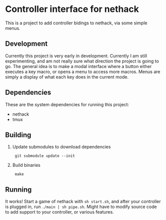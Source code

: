# Controller interface for nethack

This is a project to add controller bidings to nethack, via some simple menus.

## Development

Currently this project is very early in development. Currently I am still
experimenting, and am not really sure what direction the project is going to go.
The general idea is to make a modal interface where a button either executes a
key macro, or opens a menu to access more macros. Menus are simply a display of
what each key does in the current mode.

## Dependencies

These are the system dependencies for running this project:

* nethack
* tmux 

## Building

1. Update submodules to download dependencies

        git submodule update --init

2. Build binaries

        make

## Running

It works! Start a game of nethack with `sh start.sh`, and after your
controller is plugged in, run `./main | sh pipe.sh`. Might have to modify
source code to add support to your controller, or various features.
